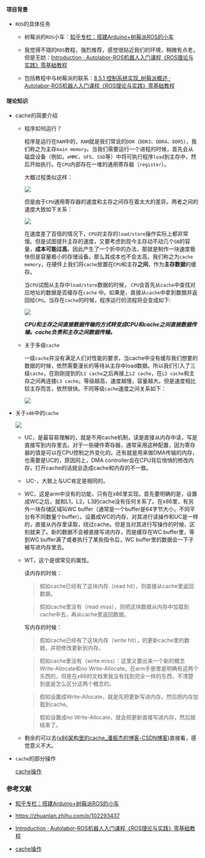 #### 项目背景

- `ROS`的具体任务
  
  - 树莓派的`ROS`小车：[知乎专栏：搭建Arduino+树莓派ROS的小车](https://zhuanlan.zhihu.com/p/389331316)
  
  - 我觉得不错的`ROS`教程，强烈推荐，感觉很贴近我们的环境，稍微有点老，但是无妨：[Introduction · Autolabor-ROS机器人入门课程《ROS理论与实践》零基础教程](http://www.autolabor.com.cn/book/ROSTutorials/)
  
  - 包括教程中与树莓派的联系：[8.5.1 控制系统实现_树莓派概述 · Autolabor-ROS机器人入门课程《ROS理论与实践》零基础教程](http://www.autolabor.com.cn/book/ROSTutorials/di-8-zhang-gou-jian-lun-shi-cha-fen-ji-qi-ren/87-ji-qi-ren-ping-tai-she-ji-zhi-kong-zhi-xi-tong/871-kong-zhi-xi-tong-shi-xian.html)

#### 理论知识

- cache的简要介绍
  
  - 程序如何运行？
    
    程序是运行在`RAM`中的，`RAM`就是我们常说的`DDR`（`DDR3`、`DDR4`、`DDR5`），我们称之为主存`main memory`。当我们需要运行一个进程的时候，首先会从磁盘设备（例如，`eMMC`、`UFS`、`SSD`等）中将可执行程序`load`到主存中，然后开始执行。在`CPU`内部存在一堆的通用寄存器（`register`）。
    
    大概过程类似这样：
    
    ![](https://github.com/OSH-2023/forwwward/tree/main/docs/research/image/4%E6%9C%883%E6%97%A5%E7%8E%8B%E9%81%93%E5%AE%87_pic)
    
    但是由于`CPU`通用寄存器的速度和主存之间存在着太大的差异。两者之间的速度大致如下关系：
    
    ![](https://github.com/OSH-2023/forwwward/blob/main/docs/research/image/4%E6%9C%883%E6%97%A5%E7%8E%8B%E9%81%93%E5%AE%87_pic/4%E6%9C%883%E6%97%A5%E5%9B%BE%E7%89%872.jpg)
    
    在速度差了百倍的情况下，`CPU`对主存的`load/store`操作实际上都非常慢。但是试图提升主存的速度，又要考虑到现今主存动不动几个`GB`的容量，**成本可能过高**。因此产生了一个折中的办法，那就是制作一块速度极快但是容量极小的存储设备。那么其成本也不会太高，我们称之为`cache memory`，在硬件上我们将`cache`放置在`CPU`和主存**之间**，作为**主存数据**的缓存。
    
    当`CPU`试图从主存中`load/store`数据的时候， `CPU`会首先从`cache`中查找对应地址的数据是否缓存在`cache` 中。如果是，直接从`cache`中拿到数据并返回给`CPU`。当存在`cache`的时候，程序运行的流程将会变成如下:
    
    ![](https://github.com/OSH-2023/forwwward/blob/main/docs/research/image/4%E6%9C%883%E6%97%A5%E7%8E%8B%E9%81%93%E5%AE%87_pic/4%E6%9C%883%E6%97%A5%E5%9B%BE%E7%89%873.jpg)
    
    ***CPU和主存之间直接数据传输的方式转变成CPU和cache之间直接数据传输。cache负责和主存之间数据传输。***
  
  - 关于多级`cache`
    
    一级`cache`并没有满足人们对性能的要求，当cache中没有缓存我们想要的数据的时候，依然需要漫长的等待从主存中load数据。所以我们引入了三级`cache`，在刚刚提到的`L1 cache`之后再接上`L2 cache`，在`L2 cache`和主存之间再连接`L3 cache`。等级越高，速度越慢，容量越大。但是速度相比较主存而言，依然很快。不同等级`cache`速度之间关系如下：
    
    ![](https://github.com/OSH-2023/forwwward/blob/main/docs/research/image/4%E6%9C%883%E6%97%A5%E7%8E%8B%E9%81%93%E5%AE%87_pic/4%E6%9C%883%E6%97%A5%E5%9B%BE%E7%89%874.jpg)

- 关于`x86`中的`cache`
  
  ![](https://github.com/OSH-2023/forwwward/blob/main/docs/research/image/4%E6%9C%883%E6%97%A5%E7%8E%8B%E9%81%93%E5%AE%87_pic/4%E6%9C%883%E6%97%A5%E5%9B%BE%E7%89%875.jpg)
  
  - UC，是最容易理解的，就是不用cache机制，读是直接从内存中读，写是直接写到内存里去。对于一些硬件寄存器，通常采用这种配置，因为寄存器的值是可以在CPU控制之外变化的。还有就是用来做DMA传输的内存，也需要是UC的，原因同上，DMA controller会在CPU背后悄悄的修改内存，打开cache的话就会造成cache和内存的不一致。
  
  -  UC-，大致上与UC肯定是相同的。
  
  - WC，这是arm中没有的功能，只有在x86里实现。首先要明确的是，设置成WC之后，就和L1，L2，L3的cache没有任何关系了。在x86里，有另外一块存储区域叫WC buffer（通常是一个buffer是64字节大小，不同平台有不同数量个buffer）。设置成WC的内存，对其进行读操作和UC是一样的，直接从内存里读取，绕过cache。但是当对其进行写操作的时候，区别就来了。新的数据不会被直接写进内存，而是缓存在WC buffer里，等到WC buffer满了或者执行了某些指令后，WC buffer里的数据会一下子被写进内存里去。
  
  - WT，这个是很常见的属性。
    
    读内存的时候：
    
    > 假如cache已经有了这块内存（read hit），则直接从cache里返回数据。
    
    > 假如cache里没有（read miss），则把这块数据从内存中加载到cache中去，再从cache里返回数据。
    
    写内存的时候：
    
    > 假如cache已经有了这块内存（write hit），则更新cache里的数据，并把修改更新到内存。
    
    > 假如cache里没有（write miss）：这里又要出来一个新的概念Write-Allocate和no Write-Allocate。在arm手册里是明确有这两个东西的，但是在x86的文档里我没有找到完全一样的东西，不清楚到底是怎么区分这两个概念的。
    
    > 假如设置成Write-Allocate，就是先把更新写进内存，然后把内存加载到cache。
    
    > 假如设置成no Write-Allocate，就会把更新直接写进内存，然后就结束了。
  
  - 剩余的可以去([x86架构里的cache_潘振杰的博客-CSDN博客](https://blog.csdn.net/panzhenjie/article/details/17589991))直接看，感觉意义不大。

- `cache`的部分操作
  
  [cache操作](https://blog.csdn.net/guyongqiangx/article/details/52045849)

### 参考文献

- [知乎专栏：搭建Arduino+树莓派ROS的小车](https://zhuanlan.zhihu.com/p/389331316)

- https://zhuanlan.zhihu.com/p/102293437

- [Introduction · Autolabor-ROS机器人入门课程《ROS理论与实践》零基础教程](http://www.autolabor.com.cn/book/ROSTutorials/)

- [cache操作](https://blog.csdn.net/guyongqiangx/article/details/52045849)
